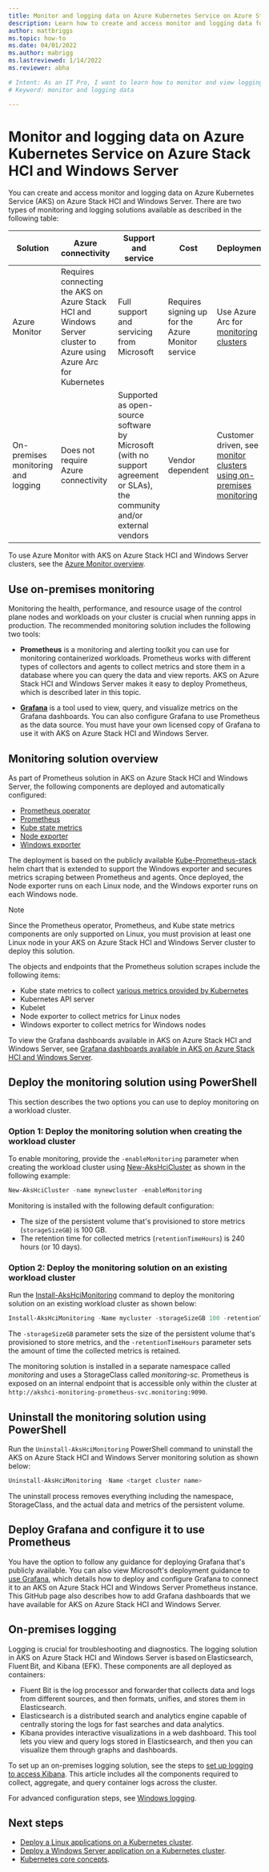 ```yaml
---
title: Monitor and logging data on Azure Kubernetes Service on Azure Stack HCI and Windows Server
description: Learn how to create and access monitor and logging data for Azure Kubernetes Service on Azure Stack HCI and Windows Server.
author: mattbriggs
ms.topic: how-to
ms.date: 04/01/2022
ms.author: mabrigg 
ms.lastreviewed: 1/14/2022
ms.reviewer: abha

# Intent: As an IT Pro, I want to learn how to monitor and view logging data for AKS.
# Keyword: monitor and logging data

---
```


# Monitor and logging data on Azure Kubernetes Service on Azure Stack HCI and Windows Server

You can create and access monitor and logging data on Azure Kubernetes Service (AKS) on Azure Stack HCI and Windows Server. There are two types of monitoring and logging solutions available as described in the following table: 

| Solution  | Azure connectivity  | Support and service  | Cost | Deployment |
| ------- |  ------------  | ---------  | --------------  | ---------------- |
| Azure Monitor | Requires connecting the AKS on Azure Stack HCI and Windows Server cluster to Azure using Azure Arc for Kubernetes | Full support and servicing from Microsoft | Requires signing up for the Azure Monitor service |  Use Azure Arc for [monitoring clusters](/azure/azure-monitor/containers/container-insights-enable-arc-enabled-clusters?toc=/azure/azure-arc/kubernetes/toc.json) |
| On-premises monitoring and logging | Does not require Azure connectivity | Supported as open-source software by Microsoft (with no support agreement or SLAs), the community and/or external vendors  | Vendor dependent | Customer driven, see [monitor clusters using on-premises monitoring](#use-on-premises-monitoring) |

To use Azure Monitor with AKS on Azure Stack HCI and Windows Server clusters, see the [Azure Monitor overview](/azure/azure-monitor/containers/container-insights-overview). 

## Use on-premises monitoring

Monitoring the health, performance, and resource usage of the control plane nodes and workloads on your cluster is crucial when running apps in production. The recommended monitoring solution includes the following two tools:

- **Prometheus** is a monitoring and alerting toolkit you can use for monitoring containerized workloads. Prometheus works with different types of collectors and agents to collect metrics and store them in a database where you can query the data and view reports. AKS on Azure Stack HCI and Windows Server makes it easy to deploy Prometheus, which is described later in this topic.

- [**Grafana**](https://github.com/grafana/grafana) is a tool used to view, query, and visualize metrics on the Grafana dashboards. You can also configure Grafana to use Prometheus as the data source. You must have your own licensed copy of Grafana to use it with AKS on Azure Stack HCI and Windows Server.

## Monitoring solution overview

As part of Prometheus solution in AKS on Azure Stack HCI and Windows Server, the following components are deployed and automatically configured:

- [Prometheus operator](https://github.com/prometheus-operator/prometheus-operator)
- [Prometheus](https://github.com/prometheus/prometheus)
- [Kube state metrics](https://github.com/kubernetes/kube-state-metrics)
- [Node exporter](https://github.com/prometheus/node_exporter)
- [Windows exporter](https://github.com/prometheus-community/windows_exporter)

The deployment is based on the publicly available [Kube-Prometheus-stack](https://github.com/prometheus-community/helm-charts/tree/main/charts/kube-prometheus-stack) helm chart that is extended to support the Windows exporter and secures metrics scraping between Prometheus and agents. Once deployed, the Node exporter runs on each Linux node, and the Windows exporter runs on each Windows node.

> [!NOTE]
> Since the Prometheus operator, Prometheus, and Kube state metrics components are only supported on Linux, you must provision at least one Linux node in your AKS on Azure Stack HCI and Windows Server cluster to deploy this solution. 

The objects and endpoints that the Prometheus solution scrapes include the following items:

- Kube state metrics to collect [various metrics provided by Kubernetes](https://github.com/kubernetes/kube-state-metrics/tree/master/docs#exposed-metrics) 
- Kubernetes API server
- Kubelet
- Node exporter to collect metrics for Linux nodes
- Windows exporter to collect metrics for Windows nodes

To view the Grafana dashboards available in AKS on Azure Stack HCI and Windows Server, see [Grafana dashboards available in AKS on Azure Stack HCI and Windows Server](https://github.com/microsoft/AKS-HCI-Apps/blob/main/Monitoring/Grafana.md#grafana-dashboards-available-in-aks-hci).

## Deploy the monitoring solution using PowerShell

This section describes the two options you can use to deploy monitoring on a workload cluster.

### Option 1: Deploy the monitoring solution when creating the workload cluster

To enable monitoring, provide the `-enableMonitoring` parameter when creating the workload cluster using [New-AksHciCluster](./reference/ps/new-akshcicluster.md) as shown in the following example:

```powershell
New-AksHciCluster -name mynewcluster -enableMonitoring
```

Monitoring is installed with the following default configuration:

- The size of the persistent volume that's provisioned to store metrics (`storageSizeGB`) is 100 GB.
- The retention time for collected metrics (`retentionTimeHours`) is 240 hours (or 10 days).

### Option 2: Deploy the monitoring solution on an existing workload cluster 

Run the [Install-AksHciMonitoring](./reference/ps/install-akshcimonitoring.md) command to deploy the monitoring solution on an existing workload cluster as shown below:

```powershell
Install-AksHciMonitoring -Name mycluster -storageSizeGB 100 -retentionTimeHours 240
```

The `-storageSizeGB` parameter sets the size of the persistent volume that's provisioned to store metrics, and the `-retentionTimeHours` parameter sets the amount of time the collected metrics is retained.

The monitoring solution is installed in a separate namespace called _monitoring_ and uses a StorageClass called _monitoring-sc_. Prometheus is exposed on an internal endpoint that is accessible only within the cluster at `http://akshci-monitoring-prometheus-svc.monitoring:9090`.

## Uninstall the monitoring solution using PowerShell

Run the `Uninstall-AksHciMonitoring` PowerShell command to uninstall the AKS on Azure Stack HCI and Windows Server monitoring solution as shown below:

```powershell  
Uninstall-AksHciMonitoring -Name <target cluster name>
```

The uninstall process removes everything including the namespace, StorageClass, and the actual data and metrics of the persistent volume.  

## Deploy Grafana and configure it to use Prometheus

You have the option to follow any guidance for deploying Grafana that's publicly available. You can also view Microsoft's deployment guidance to [use Grafana](https://github.com/microsoft/AKS-HCI-Apps/blob/main/Monitoring/Grafana.md), which details how to deploy and configure Grafana to connect it to an AKS on Azure Stack HCI and Windows Server Prometheus instance. This GitHub page also describes how to add Grafana dashboards that we have available for AKS on Azure Stack HCI and Windows Server.

## On-premises logging

Logging is crucial for troubleshooting and diagnostics. The logging solution in AKS on Azure Stack HCI and Windows Server is based on Elasticsearch, Fluent Bit, and Kibana (EFK). These components are all deployed as containers: 

- Fluent Bit is the log processor and forwarder that collects data and logs from different sources, and then formats, unifies, and stores them in Elasticsearch. 
- Elasticsearch is a distributed search and analytics engine capable of centrally storing the logs for fast searches and data analytics.  
- Kibana provides interactive visualizations in a web dashboard. This tool lets you view and query logs stored in Elasticsearch, and then you can visualize them through graphs and dashboards.

To set up an on-premises logging solution, see the steps to [set up logging to access Kibana](https://github.com/microsoft/AKS-HCI-Apps/tree/main/Logging#easy-steps-to-setup-logging-to-use-local-port-forward-to-access-kibana). This article includes all the components required to collect, aggregate, and query container logs across the cluster. 

For advanced configuration steps, see [Windows logging](https://github.com/microsoft/AKS-HCI-Apps/tree/main/Logging#detailed-steps-to-setup-logging).

## Next steps

- [Deploy a Linux applications on a Kubernetes cluster](./deploy-linux-application.md).
- [Deploy a Windows Server application on a Kubernetes cluster](./deploy-windows-application.md).
- [Kubernetes core concepts](kubernetes-concepts.md).
